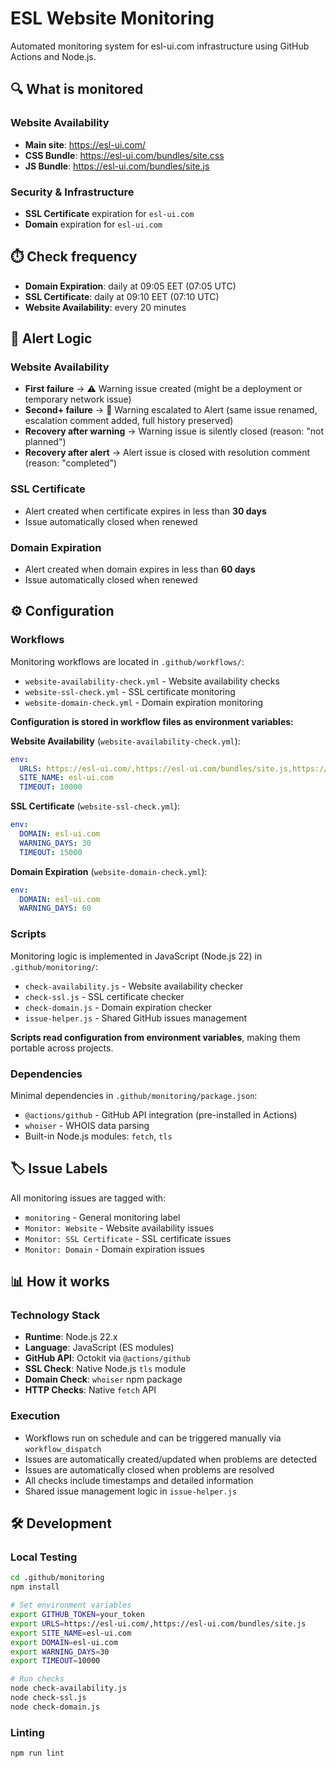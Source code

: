 # ESL Website Monitoring

Automated monitoring system for esl-ui.com infrastructure using GitHub Actions and Node.js.

## 🔍 What is monitored

### Website Availability
- **Main site**: https://esl-ui.com/
- **CSS Bundle**: https://esl-ui.com/bundles/site.css  
- **JS Bundle**: https://esl-ui.com/bundles/site.js

### Security & Infrastructure
- **SSL Certificate** expiration for `esl-ui.com`
- **Domain** expiration for `esl-ui.com`

## ⏱️ Check frequency

- **Domain Expiration**: daily at 09:05 EET (07:05 UTC)
- **SSL Certificate**: daily at 09:10 EET (07:10 UTC)
- **Website Availability**: every 20 minutes

## 🚨 Alert Logic

### Website Availability
- **First failure** → ⚠️ Warning issue created (might be a deployment or temporary network issue)
- **Second+ failure** → 🚨 Warning escalated to Alert (same issue renamed, escalation comment added, full history preserved)
- **Recovery after warning** → Warning issue is silently closed (reason: "not planned")
- **Recovery after alert** → Alert issue is closed with resolution comment (reason: "completed")

### SSL Certificate
- Alert created when certificate expires in less than **30 days**
- Issue automatically closed when renewed

### Domain Expiration
- Alert created when domain expires in less than **60 days**
- Issue automatically closed when renewed

## ⚙️ Configuration

### Workflows
Monitoring workflows are located in `.github/workflows/`:
- `website-availability-check.yml` - Website availability checks
- `website-ssl-check.yml` - SSL certificate monitoring
- `website-domain-check.yml` - Domain expiration monitoring

**Configuration is stored in workflow files as environment variables:**

**Website Availability** (`website-availability-check.yml`):
```yaml
env:
  URLS: https://esl-ui.com/,https://esl-ui.com/bundles/site.js,https://esl-ui.com/bundles/site.css
  SITE_NAME: esl-ui.com
  TIMEOUT: 10000
```

**SSL Certificate** (`website-ssl-check.yml`):
```yaml
env:
  DOMAIN: esl-ui.com
  WARNING_DAYS: 30
  TIMEOUT: 15000
```

**Domain Expiration** (`website-domain-check.yml`):
```yaml
env:
  DOMAIN: esl-ui.com
  WARNING_DAYS: 60
```

### Scripts
Monitoring logic is implemented in JavaScript (Node.js 22) in `.github/monitoring/`:
- `check-availability.js` - Website availability checker
- `check-ssl.js` - SSL certificate checker
- `check-domain.js` - Domain expiration checker
- `issue-helper.js` - Shared GitHub issues management

**Scripts read configuration from environment variables**, making them portable across projects.

### Dependencies
Minimal dependencies in `.github/monitoring/package.json`:
- `@actions/github` - GitHub API integration (pre-installed in Actions)
- `whoiser` - WHOIS data parsing
- Built-in Node.js modules: `fetch`, `tls`

## 🏷️ Issue Labels

All monitoring issues are tagged with:
- `monitoring` - General monitoring label
- `Monitor: Website` - Website availability issues
- `Monitor: SSL Certificate` - SSL certificate issues
- `Monitor: Domain` - Domain expiration issues

## 📊 How it works

### Technology Stack
- **Runtime**: Node.js 22.x
- **Language**: JavaScript (ES modules)
- **GitHub API**: Octokit via `@actions/github`
- **SSL Check**: Native Node.js `tls` module
- **Domain Check**: `whoiser` npm package
- **HTTP Checks**: Native `fetch` API

### Execution
- Workflows run on schedule and can be triggered manually via `workflow_dispatch`
- Issues are automatically created/updated when problems are detected
- Issues are automatically closed when problems are resolved
- All checks include timestamps and detailed information
- Shared issue management logic in `issue-helper.js`

## 🛠️ Development

### Local Testing
```bash
cd .github/monitoring
npm install

# Set environment variables
export GITHUB_TOKEN=your_token
export URLS=https://esl-ui.com/,https://esl-ui.com/bundles/site.js
export SITE_NAME=esl-ui.com
export DOMAIN=esl-ui.com
export WARNING_DAYS=30
export TIMEOUT=10000

# Run checks
node check-availability.js
node check-ssl.js
node check-domain.js
```

### Linting
```bash
npm run lint
```
